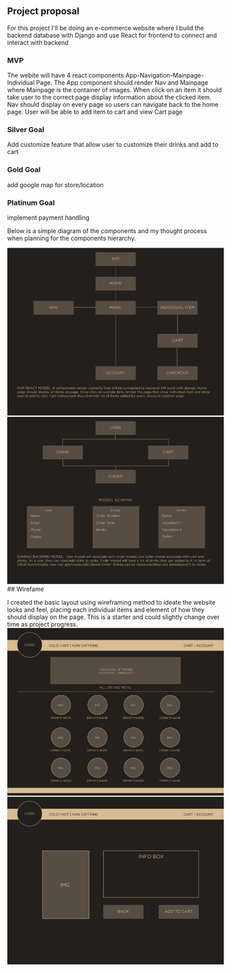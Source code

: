 ## Project proposal

For this project I'll be doing an e-commerce website where I build the backend database with Django and use React for frontend to connect and interact with backend

### MVP

The webite will have 4 react components App-Navigation-Mainpage-Individual Page. The App component should render Nav and Mainpage where Mainpage is the container of images. When click on an item it should take user to the correct page display information about the clicked item. Nav should display on every page so users can navigate back to the home page. User will be able to add item to cart and view Cart page

### Silver Goal

Add customize feature that allow user to customize their drinks and add to cart

### Gold Goal

add google map for store/location

### Platinum Goal

implement payment handling

Below is a simple diagram of the components and my thought process when planning for the components hierarchy.

<img src='./planning/project4-planning3.jpg'/>
<img src='./planning/project4-planning4.jpg'/>
## Wirefame

I created the basic layout using wireframing method to ideate the website looks and feel, placing each individual items and element of how they should display on the page. This is a starter and could slightly change over time as project progress. <img src='./planning/project4-planning.jpg'>
<img withd='100%' src='./planning/project4-planning2.jpg'>
